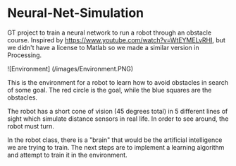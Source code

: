 # Neural-Net-Simulation
GT project to train a neural network to run a robot through an obstacle course. Inspired by https://www.youtube.com/watch?v=WtEYMELvRHI, but we didn't have a license to Matlab so we made a similar version in Processing.

![Environment] (/images/Environment.PNG)

This is the environment for a robot to learn how to avoid obstacles in search of some goal. The red circle is the goal, while the blue squares are the obstacles. 

The robot has a short cone of vision (45 degrees total) in 5 different lines of sight which simulate distance sensors in real life. In order to see around, the robot must turn. 

In the robot class, there is a "brain" that would be the artificial intelligence we are trying to train. The next steps are to implement a learning algorithm and attempt to train it in the environment.

